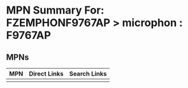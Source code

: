 



# MPN Summary For: FZEMPHONF9767AP > microphon : F9767AP

## MPNs
  

|MPN|Direct Links|Search Links|
| :--- | :--- | :--- |
||||
